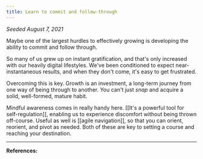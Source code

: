 ```yaml
---
title: Learn to commit and follow-through
---
```


*Seeded August 7, 2021*

Maybe one of the largest hurdles to effectively growing is developing the ability to commit and follow through.

So many of us grew up on instant gratification, and that's only increased with our heavily digital lifestyles. We've been conditioned to expect near-instantaneous results, and when they don't come, it's easy to get frustrated.

Overcoming this is key. Growth is an investment, a long-term journey from one way of being through to another. You can't just *snap* and acquire a solid, well-formed, mature habit. 

Mindful awareness comes in really handy here. [[It's a powerful tool for self-regulation]], enabling us to experience discomfort without being thrown off-course. Useful as well is [[agile navigation]], so that you can orient, reorient, and pivot as needed. Both of these are key to setting a course and reaching your destination.

---
**References:**

